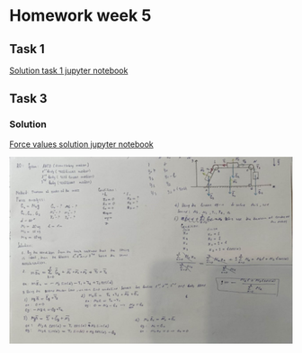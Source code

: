# Homework week 5

## Task 1

[Solution task 1 jupyter notebook](Homework5.ipynb)

## Task 3

### Solution

[Force values solution jupyter notebook](HomeWork5%20task%203.ipynb)

![Solution](assets/task3.jpg)
